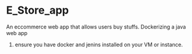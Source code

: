 # E_Store_app
An eccommerce web app that allows users buy stuffs.
Dockerizing a java web app

1. ensure you have docker and jenins installed on your VM or instance.
